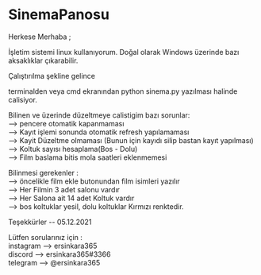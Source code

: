 # SinemaPanosu

Herkese Merhaba ;

İşletim sistemi linux kullanıyorum. Doğal olarak Windows üzerinde bazı aksaklıklar çıkarabilir.

Çalıştırılma şekline gelince 

terminalden veya  cmd ekranından python sinema.py yazılması halinde calisiyor.

Bilinen ve üzerinde düzeltmeye calistigim bazı sorunlar:                                                                                                 
--> pencere otomatik kapanmaması                                                                                                
--> Kayıt işlemi sonunda otomatik refresh yapılamaması                                                                                                
--> Kayit Düzeltme olmaması (Bunun için kayıdı silip bastan kayıt yapılması)                                                                                   
--> Koltuk sayısı hesaplama(Bos - Dolu)                                                                                                
--> Film baslama bitis mola saatleri eklenmemesi                                                                                                


Bilinmesi gerekenler :                                                                                                                                   
--> öncelikle film ekle butonundan film isimleri yazılır                                                                                          
--> Her Filmin 3 adet salonu vardır                                                                                                
--> Her Salona ait 14 adet Koltuk vardır                                                                                                
--> bos koltuklar yesil, dolu koltuklar Kırmızı renktedir.                                                                                                







Teşekkürler -- 05.12.2021                                                                                                                                                                                                




Lütfen sorularınız için :                                                                                                
instagram --> ersinkara365                                                                                                
discord --> ersinkara365#3366                                                                                                
telegram --> @ersinkara365                                                                                                




